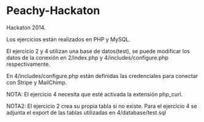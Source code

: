 Peachy-Hackaton
===============

Hackaton 2014.

Los ejercicios están realizados en PHP y MySQL.

El ejercicio 2 y 4 utilizan una base de datos(test), se puede modificar los datos de la conexión en 2/index.php y 4/includes/configure.php respectivamente.

En 4/includes/configure.php están definidas las credenciales para conectar con Stripe y MailChimp.

NOTA: El ejercicio 4 necesita que esté activada la extensión php_curl.

NOTA2: El ejercicio 2 crea su propia tabla si no existe. Para el ejercicio 4 se adjunta el export de las tablas utilizadas en 4/database/test.sql
